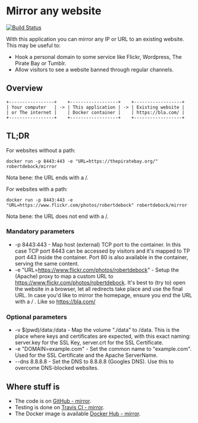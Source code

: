 # Mirror any website
[![Build Status](https://travis-ci.org/robertdebock/mirror.svg?branch=master)](https://travis-ci.org/robertdebock/mirror)

With this application you can mirror any IP or URL to an existing website. This may be useful to:
- Hook a personal domain to some service like Flickr, Wordpress, The Pirate Bay or Tumblr.
- Allow visitors to see a website banned through regular channels.

## Overview
````
+-----------------+    +------------------+    +------------------+
| Your computer   | -> | This application | -> | Existing website |
| or The internet |    | Docker container |    | https://bla.com/ |
+-----------------+    +------------------+    +------------------+
````

## TL;DR
For websites without a path:
````
docker run -p 8443:443 -e "URL=https://thepiratebay.org/" robertdebock/mirror
````
Nota bene: the URL ends with a /.

For websites with a path:
````
docker run -p 8443:443 -e "URL=https://www.flickr.com/photos/robertdebock" robertdebock/mirror
````
Nota bene: the URL does not end with a /.

### Mandatory parameters
- -p 8443:443 - Map host (external) TCP port to the container. In this case TCP port 8443 can be accessed by visitors and it's mapped to TP port 443 inside the container. Port 80 is also available in the container, serving the same content.
- -e "URL=https://www.flickr.com/photos/robertdebock" - Setup the (Apache) proxy to map a custom URL to https://www.flickr.com/photos/robertdebock. It's best to (try to) open the website in a browser, let all redirects take place and use the final URL. In case you'd like to mirror the homepage, ensure you end the URL with a / . Like so https://bla.com/

### Optional parameters
- -v $(pwd)/data:/data - Map the volume "./data" to /data. This is the place where keys and certificates are expected, with this exact naming: server.key for the SSL Key, server.crt for the SSL Certificate.
- -e "DOMAIN=example.com" - Set the common name to "example.com". Used for the SSL Certificate and the Apache ServerName.
- --dns 8.8.8.8 - Set the DNS to 8.8.8.8 (Googles DNS). Use this to overcome DNS-blocked websites.

## Where stuff is
* The code is on [GitHub - mirror](https://github.com/robertdebock/mirror/).
* Testing is done on [Travis CI - mirror](https://travis-ci.org/robertdebock/mirror/).
* The Docker image is available [Docker Hub - mirror](https://hub.docker.com/r/robertdebock/mirror/).
